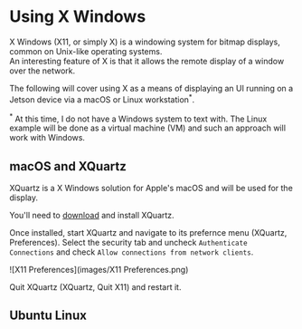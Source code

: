 # Using X Windows
X Windows (X11, or simply X) is a windowing system for bitmap displays, common on Unix-like operating systems.  
An interesting feature of X is that it allows the remote display of a window over the network.

The following will cover using X as a means of displaying an UI running on a Jetson device via a macOS or Linux workstation<sup>*</sup>.


<sup>*</sup> At this time, I do not have a Windows system to text with.  The Linux example will be done as a virtual machine (VM) and such an approach will work with Windows.

## macOS and XQuartz
XQuartz is a X Windows solution for Apple's macOS and will be used for the display.

You'll need to [download](https://www.xquartz.org) and install XQuartz.  

Once installed, start XQuartz and navigate to its prefernce menu (XQuartz, Preferences). Select the security tab and uncheck `Authenticate Connections` and check `Allow connections from network clients`.  

![X11 Preferences](images/X11 Preferences.png)


Quit XQuartz (XQuartz, Quit X11) and restart it.


## Ubuntu Linux

